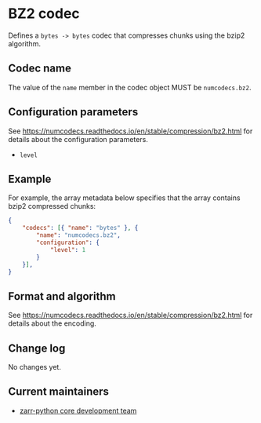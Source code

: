 # BZ2 codec

Defines a `bytes -> bytes` codec that compresses chunks using the bzip2 algorithm.

## Codec name

The value of the `name` member in the codec object MUST be `numcodecs.bz2`.

## Configuration parameters

See https://numcodecs.readthedocs.io/en/stable/compression/bz2.html for details about the configuration parameters.

- `level`

## Example

For example, the array metadata below specifies that the array contains bzip2 compressed chunks:

```json
{
    "codecs": [{ "name": "bytes" }, {
        "name": "numcodecs.bz2",
        "configuration": {
            "level": 1
        }
    }],
}
```


## Format and algorithm

See https://numcodecs.readthedocs.io/en/stable/compression/bz2.html for details about the encoding.

## Change log

No changes yet.

## Current maintainers

* [zarr-python core development team](https://github.com/orgs/zarr-developers/teams/python-core-devs)

